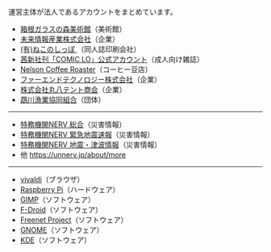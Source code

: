 運営主体が法人であるアカウントをまとめています。

* [箱根ガラスの森美術館](https://mstdn.jp/@hakone_garasunomori)（美術館）
* [未来情報産業株式会社](https://matitodon.com/@miraicorp)（企業）
* [(有)ねこのしっぽ ](https://pawoo.net/@nekonoshippo)（同人誌印刷会社）
* [茜新社刊「COMIC LO」公式アカウント](https://pawoo.net/@comicLO_YLNT)（成人向け雑誌）
* [Nelson Coffee Roaster](https://pawoo.net/@nelsoncoffeeroaster)（コーヒー豆店）
* [ファーエンドテクノロジー株式会社](https://social.farend.co.jp/@info)（企業）
* [株式会社丸八テント商会](https://mstdn.jp/@MaruhachiTent)（企業）
* [鵡川漁業協同組合](https://mstdn.jp/@Jf_mukawa)（団体）
---
* [特務機関NERV 総合](https://unnerv.jp/@UN_NERV)（災害情報）
* [特務機関NERV 緊急地震速報](https://unnerv.jp/@EEW)（災害情報）
* [特務機関NERV 地震・津波情報](https://unnerv.jp/@earthquake)（災害情報）
* 他 https://unnerv.jp/about/more
---
* [vivaldi](https://mastodon.online/@vivaldibrowser)（ブラウザ）
* [Raspberry Pi](https://raspberrypi.social/@Raspberry_Pi)（ハードウェア）
* [GIMP](https://floss.social/@GIMP)（ソフトウェア）
* [F-Droid](https://floss.social/@fdroidorg)（ソフトウェア）
* [Freenet Project](https://floss.social/@Freenet)（ソフトウェア）
* [GNOME](https://floss.social/@gnome)（ソフトウェア）
* [KDE](https://floss.social/@kde)（ソフトウェア）
